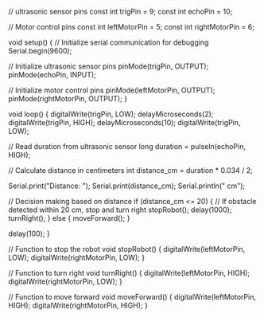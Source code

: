 // ultrasonic sensor pins
const int trigPin = 9; 
const int echoPin = 10;

 
// Motor control pins 
const int leftMotorPin = 5; 
const int rightMotorPin = 6;

void setup() {
// Initialize serial communication for debugging
Serial.begin(9600);

// Initialize ultrasonic sensor pins
pinMode(trigPin, OUTPUT);
pinMode(echoPin, INPUT);

// Initialize motor control pins
pinMode(leftMotorPin, OUTPUT);
pinMode(rightMotorPin, OUTPUT);
}

void loop() {
digitalWrite(trigPin, LOW);
delayMicroseconds(2);
digitalWrite(trigPin, HIGH);
delayMicroseconds(10);
digitalWrite(trigPin, LOW);

// Read duration from ultrasonic sensor
long duration = pulseIn(echoPin, HIGH);

// Calculate distance in centimeters
int distance_cm = duration * 0.034 / 2;

Serial.print("Distance: ");
Serial.print(distance_cm);
Serial.println(" cm");

// Decision making based on distance
if (distance_cm <= 20) {
// If obstacle detected within 20 cm, stop and turn right
stopRobot();
delay(1000); 
turnRight(); 
} else {
moveForward();
}

delay(100); 
}

// Function to stop the robot
void stopRobot() {
digitalWrite(leftMotorPin, LOW);
digitalWrite(rightMotorPin, LOW);
}

// Function to turn right
void turnRight() {
digitalWrite(leftMotorPin, HIGH);
digitalWrite(rightMotorPin, LOW);
}

// Function to move forward
void moveForward() {
digitalWrite(leftMotorPin, HIGH);
digitalWrite(rightMotorPin, HIGH);
}